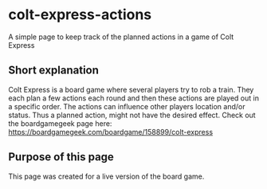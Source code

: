 # colt-express-actions
A simple page to keep track of the planned actions in a game of Colt Express

## Short explanation
Colt Express is a board game where several players try to rob a train. They each plan a few actions each round and then these actions are played out in a specific order. The actions can influence other players location and/or status. Thus a planned action, might not have the desired effect.
Check out the boardgamegeek page here: https://boardgamegeek.com/boardgame/158899/colt-express

## Purpose of this page
This page was created for a live version of the board game.
